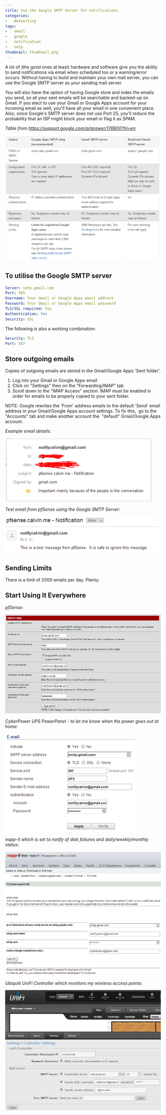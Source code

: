 ```yaml
---
title: Use the Google SMTP Server for notifications
categories:
-   Networking
tags:
-   email
-   google
-   notification
-   smtp
thumbnail: thumbnail.png
---
```


A lot of (the good ones at least) hardware and software give you the ability to send notifications via email when scheduled too or a warning/error occurs. Without having to build and maintain your own mail server, you can use the Google SMTP server as your sending mail server.

<!-- more -->

You will also have the option of having Google store and index the emails you send, so all your sent emails will be searchable and backed-up on Gmail. If you elect to use your Gmail or Google Apps account for your incoming email as well, you'll have all your email in one convenient place. Also, since Google's SMTP server does not use Port 25, you'll reduce the probability that an ISP might block your email or flag it as SPAM.

_Table from <https://support.google.com/a/answer/176600?hl=en>:_

![google-smtp-table](capture2.png)

## To utilise the Google SMTP server

```yaml
Server: smtp.gmail.com
Port: 465
Username: Your Gmail or Google Apps email address
Password: Your Gmail or Google Apps email password
TLS/SSL required: Yes
Authentication: Yes
Security: SSL
```

The following is also a working combination:

```yaml
Security: TLS
Port: 587
```

## Store outgoing emails

Copies of outgoing emails are stored in the Gmail/Google Apps 'Sent folder'.

1. Log into your Gmail or Google Apps email
2. Click on "Settings" then on the "Forwarding/IMAP" tab
3. Scroll down to the "IMAP Access" section. IMAP must be enabled in order for emails to be properly copied to your sent folder.

NOTE: Google rewrites the 'From' address emails to the default 'Send' email address in your Gmail/Google Apps account settings. To fix this,  go to the "Accounts" tab and make another account the  "default" Gmail/Google Apps account.

_Example email details_:

![smtp-email](1.png)

_Test email from pfSense using the Google SMTP Server_:

![smtp-email-sent](23.png)

## Sending Limits

There is a limit of 2000 emails per day. Plenty.

## Start Using It Everywhere

_pfSense_:

![smtp-pfsense](37.png)

_CyberPower UPS PowerPanel - to let me know when the power goes out at home_:

![CyberPower UPS PowerPanel - to let me know when the power goes out at home](ups.png)

_napp-it which is set to notify of disk failures and daily/weekly/monthly status_:

![napp-it which is set to notify of disk failures and daily/weekly/monthly status](napp-it.png)

_Ubiquiti UniFi Controller which monitors my wireless access points_:

![Ubiquiti UniFi Controller which monitors my wireless access points](unifi.png)

